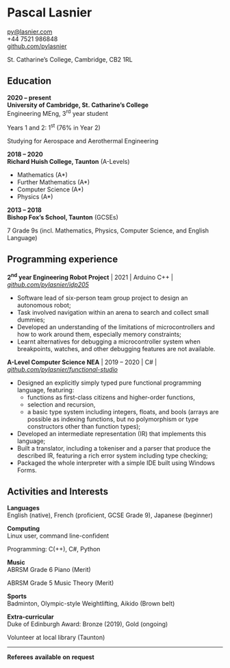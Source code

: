# Pascal Lasnier

py@lasnier.com  
+44 7521 986848  
[github.com/pylasnier](https://github.com/pylasnier)

St. Catharine’s College, Cambridge, CB2 1RL

## Education

**2020 – present**  
**University of Cambridge, St. Catharine’s College**  
Engineering MEng, 3<sup>rd</sup> year student

Years 1 and 2: 1<sup>st</sup> (76% in Year 2)

Studying for Aerospace and Aerothermal Engineering

**2018 – 2020**  
**Richard Huish College, Taunton** (A-Levels)

- Mathematics (A\*)
- Further Mathematics (A\*)
- Computer Science (A\*)
- Physics (A\*)

**2013 – 2018**  
**Bishop Fox’s School, Taunton** (GCSEs)

7 Grade 9s (incl. Mathematics, Physics, Computer Science, and English
Language)

## Programming experience

**2<sup>nd</sup> year Engineering Robot Project** \| 2021 \| Arduino C++
\| [*github.com/pylasnier/idp205*](https://github.com/pylasnier/idp205)

- Software lead of six-person team group project to design an autonomous
  robot;
- Task involved navigation within an arena to search and collect small
  dummies;
- Developed an understanding of the limitations of microcontrollers and
  how to work around them, especially memory constraints;
- Learnt alternatives for debugging a microcontroller system when
  breakpoints, watches, and other debugging features are not available.

**A-Level Computer Science NEA** \| 2019 – 2020 \| C# \|
[*github.com/pylasnier/functional-studio*](https://github.com/pylasnier/functional-studio)

- Designed an explicitly simply typed pure functional programming
  language, featuring:
  - functions as first-class citizens and higher-order functions,
  - selection and recursion,
  - a basic type system including integers, floats, and bools (arrays
    are possible as indexing functions, but no polymorphism or type
    constructors other than function types);
- Developed an intermediate representation (IR) that implements this
  language;
- Built a translator, including a tokeniser and a parser that produce
  the described IR, featuring a rich error system including type
  checking;
- Packaged the whole interpreter with a simple IDE built using Windows
  Forms.

## Activities and Interests

**Languages**  
English (native), French (proficient, GCSE Grade 9), Japanese (beginner)

**Computing**  
Linux user, command line-confident

Programming: C(++), C#, Python

**Music**  
ABRSM Grade 6 Piano (Merit)

ABRSM Grade 5 Music Theory (Merit)

**Sports**  
Badminton, Olympic-style Weightlifting, Aikido (Brown belt)

**Extra-curricular**  
Duke of Edinburgh Award: Bronze (2019), Gold (ongoing)

Volunteer at local library (Taunton)

------------------------------------------------------------------------

<div class="foot">

**Referees** **available** **on** **request**

</div>
